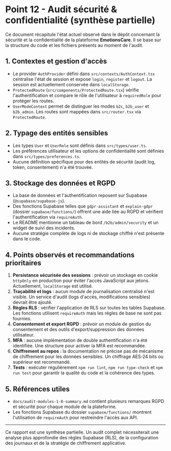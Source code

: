 
# Point 12 - Audit sécurité & confidentialité (synthèse partielle)

Ce document récapitule l'état actuel observé dans le dépôt concernant la sécurité et la confidentialité de la plateforme **EmotionsCare**. Il se base sur la structure du code et les fichiers présents au moment de l'audit.

## 1. Contextes et gestion d'accès

- Le provider `AuthProvider` défini dans `src/contexts/AuthContext.tsx` centralise l'état de session et expose `login`, `register` et `logout`. La session est actuellement conservée dans `localStorage`.
- `ProtectedRoute` (`src/components/ProtectedRoute.tsx`) vérifie l'authentification et compare le rôle de l'utilisateur à `requiredRole` pour protéger les routes.
- `UserModeContext` permet de distinguer les modes `b2c`, `b2b_user` et `b2b_admin`. Les routes sont mappées dans `src/router.tsx` via `ProtectedRoute`.

## 2. Typage des entités sensibles

- Les types `User` et `UserRole` sont définis dans `src/types/user.ts`.
- Les préférences utilisateur et les options de confidentialité sont définies dans `src/types/preferences.ts`.
- Aucune définition spécifique pour des entités de sécurité (audit log, token, consentement) n'a été trouvée.

## 3. Stockage des données et RGPD

- La base de données et l'authentification reposent sur Supabase (`@supabase/supabase-js`).
- Des fonctions Supabase telles que `gdpr-assistant` et `explain-gdpr` (dossier `supabase/functions/`) offrent une aide liée au RGPD et vérifient l'authentification via `requireAuth`.
- Le README mentionne un tableau de bord `/b2b/admin/security` et un widget de suivi des incidents.
- Aucune stratégie complète de logs ni de stockage chiffré n'est présente dans le code.

## 4. Points observés et recommandations prioritaires

1. **Persistance sécurisée des sessions** : prévoir un stockage en cookie `httpOnly` en production pour éviter l'accès JavaScript aux jetons. Actuellement, `localStorage` est utilisé.
2. **Traçabilité et logs** : aucun module de journalisation centralisé n'est visible. Un service d'audit (logs d'accès, modifications sensibles) devrait être ajouté.
3. **Règles RLS** : vérifier l'application de RLS sur toutes les tables Supabase. Les fonctions utilisent `requireAuth` mais les règles de base ne sont pas fournies.
4. **Consentement et export RGPD** : prévoir un module de gestion du consentement et des outils d'export/suppression des données utilisateur.
5. **MFA** : aucune implémentation de double authentification n'a été identifiée. Une structure pour activer la MFA est recommandée.
6. **Chiffrement au repos** : la documentation ne précise pas de mécanisme de chiffrement pour les données sensibles. Un chiffrage AES‑24 bits ou supérieur est recommandé.
7. **Tests** : exécuter régulièrement `npm run lint`, `npm run type-check` et `npm run test` pour garantir la qualité du code et la cohérence des types.

## 5. Références utiles

- `docs/audit-modules-1-8-summary.md` contient plusieurs remarques RGPD et sécurité pour chaque module de la plateforme.
- Les fonctions Supabase du dossier `supabase/functions/` montrent l'utilisation de `requireAuth` pour restreindre l'accès aux API.

---

Ce rapport est une synthèse partielle. Un audit complet nécessiterait une analyse plus approfondie des règles Supabase (RLS), de la configuration des journaux et de la stratégie de chiffrement applicative.

